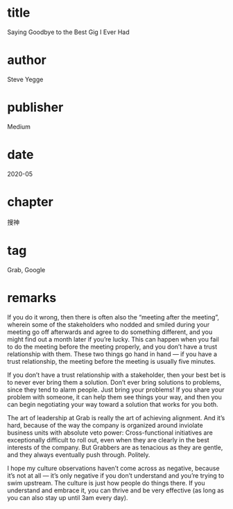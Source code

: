 # title
Saying Goodbye to the Best Gig I Ever Had

# author
Steve Yegge

# publisher
Medium

# date
2020-05

# chapter
搜神

# tag
Grab, Google

# remarks
If you do it wrong, then there is often also the “meeting after the meeting”, wherein some of the stakeholders who nodded and smiled during your meeting go off afterwards and agree to do something different, and you might find out a month later if you’re lucky. This can happen when you fail to do the meeting before the meeting properly, and you don’t have a trust relationship with them. These two things go hand in hand — if you have a trust relationship, the meeting before the meeting is usually five minutes.

If you don’t have a trust relationship with a stakeholder, then your best bet is to never ever bring them a solution. Don’t ever bring solutions to problems, since they tend to alarm people. Just bring your problems! If you share your problem with someone, it can help them see things your way, and then you can begin negotiating your way toward a solution that works for you both.

The art of leadership at Grab is really the art of achieving alignment. And it’s hard, because of the way the company is organized around inviolate business units with absolute veto power: Cross-functional initiatives are exceptionally difficult to roll out, even when they are clearly in the best interests of the company. But Grabbers are as tenacious as they are gentle, and they always eventually push through. Politely.

I hope my culture observations haven’t come across as negative, because it’s not at all — it’s only negative if you don’t understand and you’re trying to swim upstream. The culture is just how people do things there. If you understand and embrace it, you can thrive and be very effective (as long as you can also stay up until 3am every day).
